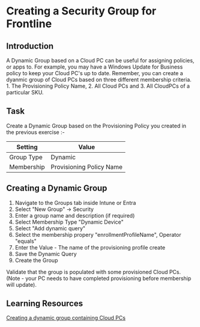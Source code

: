 # Creating a Security Group for Frontline

## Introduction

A Dynamic Group based on a Cloud PC can be useful for assigning policies, or apps to. For example, you may have a Windows Update for Business policy to keep your Cloud PC's up to date. Remember, you can create a dyanmic group of Cloud PCs based on three different membership criteria. 1. The Provisioning Policy Name, 2. All Cloud PCs and 3. All CloudPCs of a particular SKU.

## Task

Create a Dynamic Group based on the Provisioning Policy you created in the previous exercise :-

| Setting | Value |
| -- | -- |
| Group Type | Dynamic |
| Membership | Provisioning Policy Name |


## Creating a Dynamic Group

1. Navigate to the Groups tab inside Intune or Entra
2. Select "New Group" -> Security
3. Enter a group name and description (if required)
4. Select Membership Type "Dynamic Device"
5. Select "Add dynamic query"
6. Select the membership propery "enrollmentProfileName", Operator "equals"
7. Enter the Value - The name of the provisioning profile create
8. Save the Dynamic Query
9. Create the Group

Validate that the group is populated with some provisioned Cloud PCs. (Note - your PC needs to have completed provisioning before membership will update).


## Learning Resources

[Creating a dynamic group containing Cloud PCs](https://learn.microsoft.com/en-gb/windows-365/enterprise/create-dynamic-device-group-all-cloudpcs)
